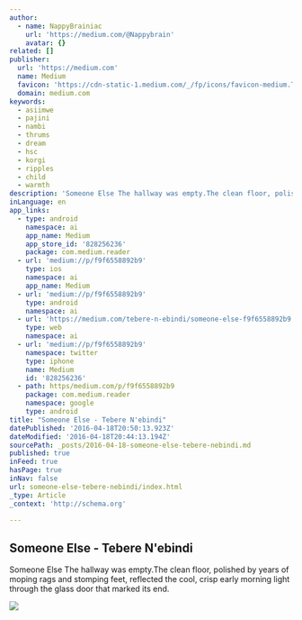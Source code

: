 ```yaml
---
author:
  - name: NappyBrainiac
    url: 'https://medium.com/@Nappybrain'
    avatar: {}
related: []
publisher:
  url: 'https://medium.com'
  name: Medium
  favicon: 'https://cdn-static-1.medium.com/_/fp/icons/favicon-medium.TAS6uQ-Y7kcKgi0xjcYHXw.ico'
  domain: medium.com
keywords:
  - asiimwe
  - pajini
  - nambi
  - thrums
  - dream
  - hsc
  - korgi
  - ripples
  - child
  - warmth
description: 'Someone Else The hallway was empty.The clean floor, polished by years of moping rags and stomping feet, reflected the cool, crisp early morning light through the glass door that marked its end.'
inLanguage: en
app_links:
  - type: android
    namespace: ai
    app_name: Medium
    app_store_id: '828256236'
    package: com.medium.reader
  - url: 'medium://p/f9f6558892b9'
    type: ios
    namespace: ai
    app_name: Medium
  - url: 'medium://p/f9f6558892b9'
    type: android
    namespace: ai
  - url: 'https://medium.com/tebere-n-ebindi/someone-else-f9f6558892b9'
    type: web
    namespace: ai
  - url: 'medium://p/f9f6558892b9'
    namespace: twitter
    type: iphone
    name: Medium
    id: '828256236'
  - path: https/medium.com/p/f9f6558892b9
    package: com.medium.reader
    namespace: google
    type: android
title: "Someone Else - Tebere N'ebindi"
datePublished: '2016-04-18T20:50:13.923Z'
dateModified: '2016-04-18T20:44:13.194Z'
sourcePath: _posts/2016-04-18-someone-else-tebere-nebindi.md
published: true
inFeed: true
hasPage: true
inNav: false
url: someone-else-tebere-nebindi/index.html
_type: Article
_context: 'http://schema.org'

---
```

<article style=""><h1>Someone Else - Tebere N'ebindi</h1><p>Someone Else The hallway was empty.The clean floor, polished by years of moping rags and stomping feet, reflected the cool, crisp early morning light through the glass door that marked its end.</p><img src="https://cdn-images-1.medium.com/max/1200/1*uUpwDOsPUJ1bZfpUrmAeiQ.jpeg" /></article>